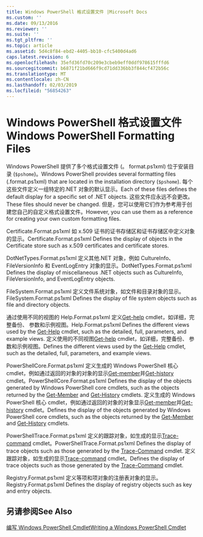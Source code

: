 ```yaml
---
title: Windows PowerShell 格式设置文件 |Microsoft Docs
ms.custom: ''
ms.date: 09/13/2016
ms.reviewer: ''
ms.suite: ''
ms.tgt_pltfrm: ''
ms.topic: article
ms.assetid: 5d4c8f84-ebd2-4405-bb10-cfc5400d4ad6
caps.latest.revision: 6
ms.openlocfilehash: 35efd36fd70c209e3cbeb9eff0ddf978615fffd6
ms.sourcegitcommit: b6871f21bd666f9cd71dd336bb3f844cf472b56c
ms.translationtype: MT
ms.contentlocale: zh-CN
ms.lasthandoff: 02/03/2019
ms.locfileid: "56854263"
---
```

# <a name="windows-powershell-formatting-files"></a><span data-ttu-id="0d123-102">Windows PowerShell 格式设置文件</span><span class="sxs-lookup"><span data-stu-id="0d123-102">Windows PowerShell Formatting Files</span></span>

<span data-ttu-id="0d123-103">Windows PowerShell 提供了多个格式设置文件 (。 format.ps1xml) 位于安装目录 (`$pshome`)。</span><span class="sxs-lookup"><span data-stu-id="0d123-103">Windows PowerShell provides several formatting files (.format.ps1xml) that are located in the installation directory (`$pshome`).</span></span> <span data-ttu-id="0d123-104">每个这些文件定义一组特定的.NET 对象的默认显示。</span><span class="sxs-lookup"><span data-stu-id="0d123-104">Each of these files defines the default display for a specific set of .NET objects.</span></span> <span data-ttu-id="0d123-105">这些文件应永远不会更改。</span><span class="sxs-lookup"><span data-stu-id="0d123-105">These files should never be changed.</span></span> <span data-ttu-id="0d123-106">但是，您可以使用它们作为参考用于创建您自己的自定义格式设置文件。</span><span class="sxs-lookup"><span data-stu-id="0d123-106">However, you can use them as a reference for creating your own custom formatting files.</span></span>

<span data-ttu-id="0d123-107">Certificate.Format.ps1xml 如 x.509 证书的证书存储区和证书存储区中定义对象的显示。</span><span class="sxs-lookup"><span data-stu-id="0d123-107">Certificate.Format.ps1xml Defines the display of objects in the Certificate store such as x.509 certificates and certificate stores.</span></span>

<span data-ttu-id="0d123-108">DotNetTypes.Format.ps1xml 定义其他.NET 对象，例如 CultureInfo、 FileVersionInfo 和 EventLogEntry 对象的显示。</span><span class="sxs-lookup"><span data-stu-id="0d123-108">DotNetTypes.Format.ps1xml Defines the display of miscellaneous .NET objects such as CultureInfo, FileVersionInfo, and EventLogEntry objects.</span></span>

<span data-ttu-id="0d123-109">FileSystem.Format.ps1xml 定义文件系统对象，如文件和目录对象的显示。</span><span class="sxs-lookup"><span data-stu-id="0d123-109">FileSystem.Format.ps1xml Defines the display of file system objects such as file and directory objects.</span></span>

<span data-ttu-id="0d123-110">通过使用不同的视图的 Help.Format.ps1xml 定义[Get-help](/powershell/module/Microsoft.PowerShell.Core/Get-Help) cmdlet，如详细，完整备份、 参数和示例视图。</span><span class="sxs-lookup"><span data-stu-id="0d123-110">Help.Format.ps1xml Defines the different views used by the [Get-Help](/powershell/module/Microsoft.PowerShell.Core/Get-Help) cmdlet, such as the detailed, full, parameters, and example views.</span></span>
<span data-ttu-id="0d123-111">定义使用的不同视图[Get-help](/powershell/module/Microsoft.PowerShell.Core/Get-Help) cmdlet，如详细，完整备份、 参数和示例视图。</span><span class="sxs-lookup"><span data-stu-id="0d123-111">Defines the different views used by the [Get-Help](/powershell/module/Microsoft.PowerShell.Core/Get-Help) cmdlet, such as the detailed, full, parameters, and example views.</span></span>

<span data-ttu-id="0d123-112">PowerShellCore.Format.ps1xml 定义生成的 Windows PowerShell 核心 cmdlet，例如通过返回的对象的对象的显示[Get-member](/powershell/module/Microsoft.PowerShell.Utility/Get-Member)并[Get-history](/powershell/module/Microsoft.PowerShell.Core/Get-History) cmdlet。</span><span class="sxs-lookup"><span data-stu-id="0d123-112">PowerShellCore.Format.ps1xml Defines the display of the objects generated by Windows PowerShell core cmdlets, such as the objects returned by the [Get-Member](/powershell/module/Microsoft.PowerShell.Utility/Get-Member) and [Get-History](/powershell/module/Microsoft.PowerShell.Core/Get-History) cmdlets.</span></span>
<span data-ttu-id="0d123-113">定义生成的 Windows PowerShell 核心 cmdlet，例如通过返回的对象的对象显示[Get-member](/powershell/module/Microsoft.PowerShell.Utility/Get-Member)并[Get-history](/powershell/module/Microsoft.PowerShell.Core/Get-History) cmdlet。</span><span class="sxs-lookup"><span data-stu-id="0d123-113">Defines the display of the objects generated by Windows PowerShell core cmdlets, such as the objects returned by the [Get-Member](/powershell/module/Microsoft.PowerShell.Utility/Get-Member) and [Get-History](/powershell/module/Microsoft.PowerShell.Core/Get-History) cmdlets.</span></span>

<span data-ttu-id="0d123-114">PowerShellTrace.Format.ps1xml 定义的跟踪对象，如生成的显示[Trace-command](/powershell/module/Microsoft.PowerShell.Utility/Trace-Command) cmdlet。</span><span class="sxs-lookup"><span data-stu-id="0d123-114">PowerShellTrace.Format.ps1xml Defines the display of trace objects such as those generated by the [Trace-Command](/powershell/module/Microsoft.PowerShell.Utility/Trace-Command) cmdlet.</span></span>
<span data-ttu-id="0d123-115">定义跟踪对象，如生成的显示[Trace-command](/powershell/module/Microsoft.PowerShell.Utility/Trace-Command) cmdlet。</span><span class="sxs-lookup"><span data-stu-id="0d123-115">Defines the display of trace objects such as those generated by the [Trace-Command](/powershell/module/Microsoft.PowerShell.Utility/Trace-Command) cmdlet.</span></span>

<span data-ttu-id="0d123-116">Registry.Format.ps1xml 定义等项和项对象的注册表对象的显示。</span><span class="sxs-lookup"><span data-stu-id="0d123-116">Registry.Format.ps1xml Defines the display of registry objects such as key and entry objects.</span></span>

## <a name="see-also"></a><span data-ttu-id="0d123-117">另请参阅</span><span class="sxs-lookup"><span data-stu-id="0d123-117">See Also</span></span>

[<span data-ttu-id="0d123-118">编写 Windows PowerShell Cmdlet</span><span class="sxs-lookup"><span data-stu-id="0d123-118">Writing a Windows PowerShell Cmdlet</span></span>](../cmdlet/writing-a-windows-powershell-cmdlet.md)
